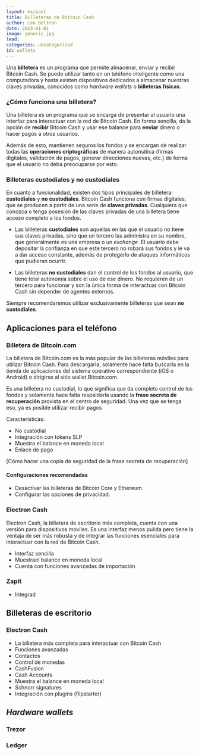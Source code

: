 ```yaml
---
layout: es/post
title: Billeteras de Bitcoin Cash
author: Leo Beltran
date: 2023-01-01
image: generic.jpg
lead:
categories: uncategorized
id: wallets
---
```



Una **billetera** es un programa que permite almacenar, enviar y recibir Bitcoin Cash. Se puede utilizar tanto en un teléfono inteligente como una computadora y hasta existen dispositivos dedicados a almacenar nuestras claves privadas, conocidos como _hardware wallets_ o **billeteras físicas**.

### ¿Cómo funciona una billetera?

Una billetera es un programa que se encarga de presentar al usuario una interfaz para interactuar con la red de Bitcoin Cash. En forma sencilla, da la opción de **recibir** Bitcoin Cash y usar ese balance para **enviar** dinero o hacer pagos a otros usuarios.

Además de esto, mantienen seguros los fondos y se encargan de realizar todas las **operaciones criptográficas** de manera automática (firmas digitales, validación de pagos, generar direcciones nuevas, etc.) de forma que el usuario no deba preocuparse por esto.

### Billeteras custodiales y no custodiales

En cuanto a funcionalidad, existen dos tipos principales de billetera: **custodiales** y **no custodiales**. Bitcoin Cash funciona con firmas digitales, que se producen a partir de una serie de **claves privadas**. Cualquiera que conozca o tenga posesión de las claves privadas de una billetera tiene acceso completo a los fondos.

- Las billeteras **custodiales** son aquellas en las que el usuario no tiene sus claves privadas, sino que un tercero las administra en su nombre, que generalmente es una empresa o un _exchange_. El usuario debe depositar la confianza en que este tercero no robará sus fondos y le va a dar acceso constante, además de protegerlo de ataques informáticos que pudieran ocurrir.

- Las billeteras **no custodiales** dan el control de los fondos al usuario, que tiene total autonomía sobre el uso de ese dinero. No requieren de un tercero para funcionar y son la única forma de interactuar con Bitcoin Cash sin depender de agentes externos.

Siempre recomendaremos utilizar exclusivamente billeteras que sean **no custodiales**.

## Aplicaciones para el teléfono

### Billetera de Bitcoin.com

La billetera de Bitcoin.com es la más popular de las billeteras móviles para utilizar Bitcoin Cash. Para descargarla, solamente hace falta buscarla en la tienda de aplicaciones del sistema operativo correspondiente (iOS o Android) o dirigirse al sitio wallet.Bitcoin.com.

Es una billetera no custodial, lo que significa que da completo control de los fondos y solamente hace falta respaldarla usando la **frase secreta de recuperación** provista en el centro de seguridad. Una vez que se tenga eso, ya es posible utilizar recibir pagos

Características:

- No custodial
- Integración con tokens SLP
- Muestra el balance en moneda local
- Enlace de pago

[Cómo hacer una copia de seguridad de la frase secreta de recuperación]

#### Configuraciones recomendadas

- Desactivar las billeteras de Bitcoin Core y Ethereum.
- Configurar las opciones de privacidad.

### Electron Cash

Electron Cash, la billetera de escritorio más completa, cuenta con una versión para dispositivos móviles. Es una interfaz menos pulida pero tiene la ventaja de ser más robusta y de integrar las funciones esenciales para interactuar con la red de Bitcoin Cash.

- Interfaz sencilla
- Muestrael balance en moneda local
- Cuenta con funciones avanzadas de importación

### Zapit

- Integrad

## Billeteras de escritorio

### Electron Cash

- La billetera más completa para interactuar con Bitcoin Cash
- Funciones avanzadas
- Contactos
- Control de monedas
- CashFusion
- Cash Accounts
- Muestra el balance en moneda local
- Schnorr signatures
- Integración con plugins (flipstarter)

## _Hardware wallets_

### Trezor

### Ledger
